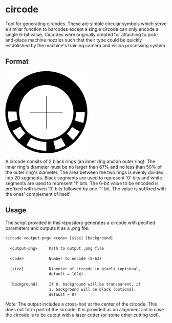 # circode
Tool for generating circodes. These are simple circular symbols which serve a similar
function to barcodes except a single circode can only encode a single 6-bit value.
Circodes were originally created for attaching to pick-and-place machine nozzles such
that their type could be quickly established by the machine's training camera and
vision processing system.

## Format
![Example Circode](https://github.com/mattbucknall/circode/raw/master/example.png)

A circode consits of 2 black rings (an inner ring and an outer ring). The inner ring's
diameter must be no larger than 67% and no less than 50% of the outer ring's diameter.
The area between the two rings is evenly divided into 20 segments. Black segments are
used to represent '0' bits and white segments are used to represent '1' bits. The 6-bit
value to be encoded is prefixed with seven '0' bits followed by one '1' bit. The value
is suffixed with the ones' complement of itself.

## Usage

The script provided in this repository generates a circode with pecified parameters and
outputs it as a .png file.

```
circode <output-png> <code> [size] [background]

  <output-png>     Path to output .png file

  <code>           Number to encode (0-63)

  [size]           Diameter of circode in pixels (optional,
                   default = 1024).

  [background]     If 0, background will be transparent, if
                   1, background will be black (optional,
                   default = 0)
```
*Note:* The output includes a cross-hair at the center of the circode. This does not
form part of the circode. It is provided as an alignment aid in case the circode is to
be cutout with a laser cutter (or some other cutting tool).
